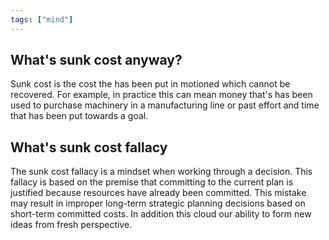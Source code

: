 ```yaml
---
tags: ["mind"]
---
```


## What's sunk cost anyway?
Sunk cost is the cost the has been put in motioned which cannot be recovered. For example, in practice this can mean money that's has been used to purchase machinery in a manufacturing line or past effort and time that has been put towards a goal.

## What's sunk cost fallacy
The sunk cost fallacy is a mindset when working through a decision. This fallacy is based on the premise that committing to the current plan is justified because resources have already been committed. This mistake may result in improper long-term strategic planning decisions based on short-term committed costs. In addition this cloud our ability to form new ideas from fresh perspective.


